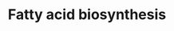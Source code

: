 ---
annotations:
- id: PW:0000029
  parent: classic metabolic pathway
  type: Pathway Ontology
  value: fatty acid biosynthetic pathway
authors:
- Kdahlquist
- MaintBot
- Evelo
- Egonw
- Christine Chichester
- L Dupuis
- Eweitz
- Fehrhart
- DeSl
communities:
- Lipids
description: The fatty acid synthesis of the roundworm C. Elegans is a highly conserved
  pathway evolutionary. This pathways is therefore of great importance to understand
  fat synthesis and nutrient sensing in adiposity regulation, which is key to understand
  the molecular mechanism behind obesity.
last-edited: 2021-05-28
organisms:
- Caenorhabditis elegans
redirect_from:
- /index.php/Pathway:WP38
- /instance/WP38
revision: null
schema-jsonld:
- '@context': https://schema.org/
  '@id': https://wikipathways.github.io/pathways/WP38.html
  '@type': Dataset
  creator:
    '@type': Organization
    name: WikiPathways
  description: The fatty acid synthesis of the roundworm C. Elegans is a highly conserved
    pathway evolutionary. This pathways is therefore of great importance to understand
    fat synthesis and nutrient sensing in adiposity regulation, which is key to understand
    the molecular mechanism behind obesity.
  keywords:
  - 3-L-Hydroxyacyl-CoA
  - 3-ketoacyl-CoA
  - ACACA
  - ACACB
  - ACSL5
  - ACSL6
  - Acetoacetyl-ACP
  - Acetyl-ACP
  - Acetyl-CoA
  - Acetyl-synthase
  - Acyl-CoA (n+2)
  - Butyryl-ACP
  - C32E8.9
  - C36A4.9
  - Crotonoyl-ACP
  - D1005.1
  - ECHDC2
  - F32H2.5
  - F37C12.7
  - F53C11.3
  - F54C8.1
  - Fatty acyl CoA
  - Long-Chain fatty acid
  - Malonyl-ACP
  - Malonyl-CoA
  - PECR
  - Palmitate
  - Palmitoyl-ACP
  - TCA Cycle
  - Thiolases
  - Triacylglyceride Synthesis
  - W09H1.5
  - Y25C1A.13
  - Y65B4BL.5
  - acs-17
  - beta-hydroxybutyryl
  - citrate
  - ech-2
  - ech-6
  - fat-5
  - oxaloacetate
  - pyc-1
  - pyruvate
  - trans-delta2-enoyl-CoA
  license: CC0
  name: Fatty acid biosynthesis
seo: CreativeWork
title: Fatty acid biosynthesis
wpid: WP38
---